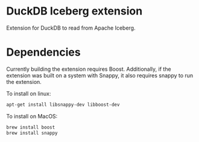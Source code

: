 # DuckDB Iceberg extension
Extension for DuckDB to read from Apache Iceberg.

# Dependencies
Currently building the extension requires Boost. Additionally, if the extension was built on a system with Snappy, it also requires
snappy to run the extension.

To install on linux:
```sh
apt-get install libsnappy-dev libboost-dev
```

To install on MacOS:
```sh
brew install boost
brew install snappy
```